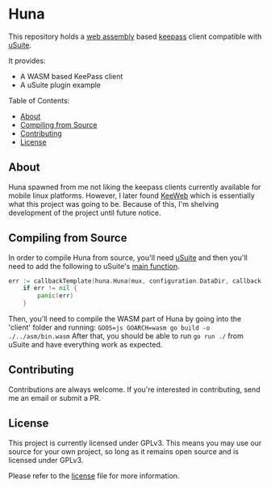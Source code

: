 Huna
===========

This repository holds a [web assembly](https://webassembly.org/) based [keepass](https://keepass.info/) client compatible with [uSuite](https://github.com/ChristianHering/uSuite).

It provides:

  * A WASM based KeePass client
  * A uSuite plugin example

Table of Contents:

  * [About](#about)
  * [Compiling from Source](#compiling-from-source)
  * [Contributing](#contributing)
  * [License](#license)

About
-----

Huna spawned from me not liking the keepass clients currently available for mobile linux platforms. However, I later found [KeeWeb](https://keeweb.info/) which is essentially what this project was going to be. Because of this, I'm shelving development of the project until future notice.

Compiling from Source
------------

In order to compile Huna from source, you'll need [uSuite](https://github.com/ChristianHering/uSuite) and then you'll need to add the following to uSuite's [main function](https://github.com/ChristianHering/uSuite/blob/master/main.go).
```Go
err := callbackTemplate(huna.Huna(mux, configuration.DataDir, callback))
	if err != nil {
		panic(err)
	}
```
Then, you'll need to compile the WASM part of Huna by going into the 'client' folder and running:
`GOOS=js GOARCH=wasm go build -o ./../asm/bin.wasm`
After that, you should be able to run `go run ./` from uSuite and have everything work as expected.

Contributing
------------

Contributions are always welcome. If you're interested in contributing, send me an email or submit a PR.

License
-------

This project is currently licensed under GPLv3. This means you may use our source for your own project, so long as it remains open source and is licensed under GPLv3.

Please refer to the [license](/LICENSE) file for more information.
